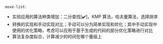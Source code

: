`move-list`:
- 实验应用的算法种类增加：二分查找[✔️]，KMP 算法，哈夫曼算法，选择排序
- 转换的实现和手动实现对比；手动可以分为简单实现和优化；其中手动实现中使用的优化策略，考虑可以应用于基于生成的代码的部分优化策略进行对比
- 算法复杂度拟合，计算减少的时间在哪个量级上
